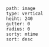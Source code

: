```img-gallery
path: image
type: vertical
heiht: 240
gutter: 0
radius: 0
sorty: mtime
sort: desc
```